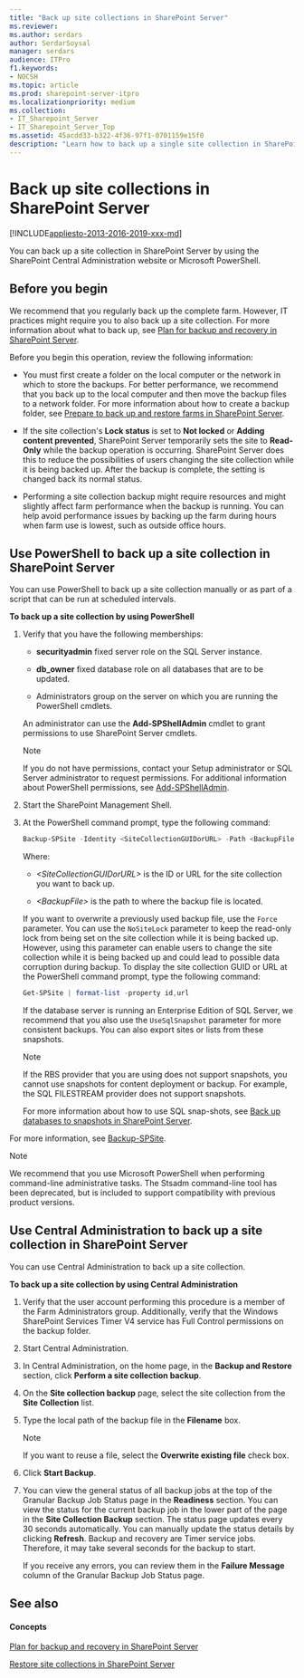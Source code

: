 ```yaml
---
title: "Back up site collections in SharePoint Server"
ms.reviewer: 
ms.author: serdars
author: SerdarSoysal
manager: serdars
audience: ITPro
f1.keywords:
- NOCSH
ms.topic: article
ms.prod: sharepoint-server-itpro
ms.localizationpriority: medium
ms.collection:
- IT_Sharepoint_Server
- IT_Sharepoint_Server_Top
ms.assetid: 45acdd33-b322-4f36-97f1-0701159e15f0
description: "Learn how to back up a single site collection in SharePoint Server."
---
```


# Back up site collections in SharePoint Server

[!INCLUDE[appliesto-2013-2016-2019-xxx-md](../includes/appliesto-2013-2016-2019-xxx-md.md)]
  
You can back up a site collection in SharePoint Server by using the SharePoint Central Administration website or Microsoft PowerShell. 
  
    
## Before you begin
<a name="begin"> </a>

We recommend that you regularly back up the complete farm. However, IT practices might require you to also back up a site collection. For more information about what to back up, see [Plan for backup and recovery in SharePoint Server](backup-and-recovery-planning.md).
  
Before you begin this operation, review the following information:
  
- You must first create a folder on the local computer or the network in which to store the backups. For better performance, we recommend that you back up to the local computer and then move the backup files to a network folder. For more information about how to create a backup folder, see [Prepare to back up and restore farms in SharePoint Server](prepare-to-back-up-and-restore.md).
    
- If the site collection's **Lock status** is set to **Not locked** or **Adding content prevented**, SharePoint Server temporarily sets the site to **Read-Only** while the backup operation is occurring. SharePoint Server does this to reduce the possibilities of users changing the site collection while it is being backed up. After the backup is complete, the setting is changed back its normal status. 
    
- Performing a site collection backup might require resources and might slightly affect farm performance when the backup is running. You can help avoid performance issues by backing up the farm during hours when farm use is lowest, such as outside office hours.
    
## Use PowerShell to back up a site collection in SharePoint Server
<a name="proc1"> </a>

You can use PowerShell to back up a site collection manually or as part of a script that can be run at scheduled intervals.
  
 **To back up a site collection by using PowerShell**
  
1. Verify that you have the following memberships:
    
   - **securityadmin** fixed server role on the SQL Server instance. 
    
   - **db_owner** fixed database role on all databases that are to be updated. 
    
   - Administrators group on the server on which you are running the PowerShell cmdlets.
    
    An administrator can use the **Add-SPShellAdmin** cmdlet to grant permissions to use SharePoint Server cmdlets. 
    
    > [!NOTE]
    > If you do not have permissions, contact your Setup administrator or SQL Server administrator to request permissions. For additional information about PowerShell permissions, see [Add-SPShellAdmin](/powershell/module/sharepoint-server/Add-SPShellAdmin?view=sharepoint-ps). 
  
2. Start the SharePoint Management Shell.
    
3. At the PowerShell command prompt, type the following command:
    
   ```powershell
   Backup-SPSite -Identity <SiteCollectionGUIDorURL> -Path <BackupFile> [-Force] [-NoSiteLock] [-UseSqlSnapshot] [-Verbose]
   ```

    Where:
    
   -  _\<SiteCollectionGUIDorURL\>_ is the ID or URL for the site collection you want to back up. 
    
   -  _\<BackupFile\>_ is the path to where the backup file is located. 
    
    If you want to overwrite a previously used backup file, use the  `Force` parameter. You can use the  `NoSiteLock` parameter to keep the read-only lock from being set on the site collection while it is being backed up. However, using this parameter can enable users to change the site collection while it is being backed up and could lead to possible data corruption during backup. To display the site collection GUID or URL at the PowerShell command prompt, type the following command: 
    
   ```powershell
   Get-SPSite | format-list -property id,url
   ```

    If the database server is running an Enterprise Edition of SQL Server, we recommend that you also use the  `UseSqlSnapshot` parameter for more consistent backups. You can also export sites or lists from these snapshots. 
    
    > [!NOTE]
    > If the RBS provider that you are using does not support snapshots, you cannot use snapshots for content deployment or backup. For example, the SQL FILESTREAM provider does not support snapshots. 
  
    For more information about how to use SQL snap-shots, see [Back up databases to snapshots in SharePoint Server](back-up-databases-to-snapshots.md).
    
For more information, see [Backup-SPSite](/powershell/module/sharepoint-server/backup-spsite?view=sharepoint-ps).
  
> [!NOTE]
> We recommend that you use Microsoft PowerShell when performing command-line administrative tasks. The Stsadm command-line tool has been deprecated, but is included to support compatibility with previous product versions. 
  
## Use Central Administration to back up a site collection in SharePoint Server
<a name="proc2"> </a>

You can use Central Administration to back up a site collection. 
  
 **To back up a site collection by using Central Administration**
  
1. Verify that the user account performing this procedure is a member of the Farm Administrators group. Additionally, verify that the Windows SharePoint Services Timer V4 service has Full Control permissions on the backup folder.
    
2. Start Central Administration.
    
3. In Central Administration, on the home page, in the **Backup and Restore** section, click **Perform a site collection backup**.
    
4. On the **Site collection backup** page, select the site collection from the **Site Collection** list. 
    
5. Type the local path of the backup file in the **Filename** box. 
    
    > [!NOTE]
    > If you want to reuse a file, select the **Overwrite existing file** check box. 
  
6. Click **Start Backup**.
    
7. You can view the general status of all backup jobs at the top of the Granular Backup Job Status page in the **Readiness** section. You can view the status for the current backup job in the lower part of the page in the **Site Collection Backup** section. The status page updates every 30 seconds automatically. You can manually update the status details by clicking **Refresh**. Backup and recovery are Timer service jobs. Therefore, it may take several seconds for the backup to start.
    
    If you receive any errors, you can review them in the **Failure Message** column of the Granular Backup Job Status page. 
    
## See also
<a name="proc2"> </a>

#### Concepts

[Plan for backup and recovery in SharePoint Server](backup-and-recovery-planning.md)
  
[Restore site collections in SharePoint Server](restore-site-collections.md)

